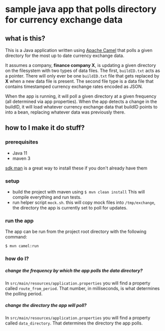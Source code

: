 # sample java app that polls directory for currency exchange data

## what is this? 
This is a Java application written using [Apache Camel](https://camel.apache.org/manual/latest/faq/what-is-camel.html) that polls a given directory for the most up to date currency exchange data. 

It assumes a company, __finance company X__, is updating a given directory on the filesystem with two types of data files. The first, `buildID.txt` acts as a pointer. There will only ever be one `buildID.txt` file that gets replaced by __X__ when a new data file is present. The second file type is a data file that contains timestamped currency exchange rates encoded as JSON.  

When the app is running, it will poll a given directory at a given frequency (all determined via app properties). When the app detects a change in the buildID, it will load whatever currency exchange data that buildID points to into a bean, replacing whatever data was previously there.  

## how to I make it do stuff? 

### prerequisites
* Java 11
* maven 3

[sdk man](https://sdkman.io/) is a great way to install these if you don't already have them 

### setup 
* build the project with maven using `$ mvn clean install` This will compile everything and run tests.
* run helper script `mock.sh`. this will copy mock files into `/tmp/exchange`, the directory the app is currently set to poll for updates.  

### run the app
The app can be run from the project root directory with the following command:
```shell
$ mvn camel:run
```

### how do I?

##### change the frequency by which the app polls the data directory?
In `src/main/resources/application.properties` you will find a property called `route_from_period`. That number, in milliseconds, is what determines the polling period.  

##### change the directory the app will poll?
In `src/main/resources/application.properties` you will find a property called `data_directory`. That determines the directory the app polls. 

